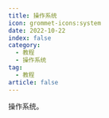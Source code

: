 ```yaml
---
title: 操作系统
icon: grommet-icons:system
date: 2022-10-22
index: false
category:
  - 教程
  - 操作系统
tag:
  - 教程
article: false
---
```


操作系统。
